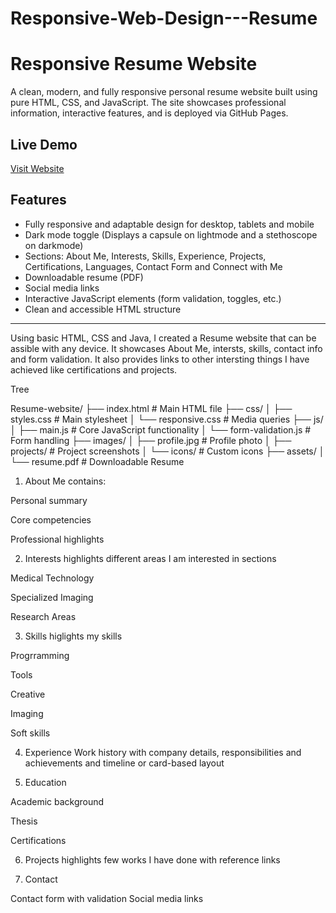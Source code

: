 # Responsive-Web-Design---Resume



# Responsive Resume Website

A clean, modern, and fully responsive personal resume website built using pure HTML, CSS, and JavaScript. The site showcases professional information, interactive features, and is deployed via GitHub Pages.


## Live Demo

[Visit Website]( https://mee-dred.github.io/Responsive-Web-Design---Resume/)



##  Features

- Fully responsive and adaptable design for desktop, tablets and mobile
- Dark mode toggle (Displays a capsule on lightmode and a stethoscope on darkmode)
- Sections: About Me, Interests, Skills, Experience, Projects, Certifications, Languages, Contact Form and Connect with Me
- Downloadable resume (PDF)
- Social media links
- Interactive JavaScript elements (form validation, toggles, etc.)
- Clean and accessible HTML structure

---

Using basic HTML, CSS and Java, I created a Resume website that can be assible with any device. It showcases About Me, intersts, skills, contact info and form validation. It also provides links to other intersting things I have achieved like certifications and projects.



Tree



Resume-website/
├── index.html              # Main HTML file
├── css/
│   ├── styles.css          # Main stylesheet
│   └── responsive.css      # Media queries
├── js/
│   ├── main.js            # Core JavaScript functionality
│   └── form-validation.js  # Form handling
├── images/
│   ├── profile.jpg        # Profile photo
│   ├── projects/          # Project screenshots
│   └── icons/             # Custom icons
├── assets/
│   └── resume.pdf         # Downloadable Resume




1. About Me contains:

Personal summary

Core competencies

Professional highlights


2. Interests highlights different areas I am interested in sections


Medical Technology

Specialized Imaging

Research Areas

3. Skills higlights my skills

Progrramming

Tools

Creative

Imaging

Soft skills

4. Experience Work history with company details, responsibilities and achievements and timeline or card-based layout

5. Education

Academic background

Thesis

Certifications



6. Projects highlights few works I have done with reference links



7. Contact

Contact form with validation
Social media links